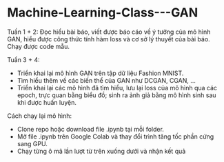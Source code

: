 # Machine-Learning-Class---GAN
Tuần 1 + 2: Đọc hiểu bài báo, viết được báo cáo về ý tưởng của mô hình GAN, hiểu được công thức tính hàm loss và cơ sở lý thuyết của bài báo. Chạy được code mẫu.

Tuần 3 + 4: 
- Triển khai lại mô hình GAN trên tập dữ liệu Fashion MNIST.
- Tìm hiểu thêm về các biến thể của GAN như DCGAN, CGAN, ...
- Triển khai lại các mô hình đã tìm hiểu, lưu lại loss của mô hình qua các epoch, trực quan bằng biểu đồ; sinh ra ảnh giả bằng mô hình sinh sau khi được huấn luyện.

Cách chạy lại mô hình:
- Clone repo hoặc download file .ipynb tại mỗi folder.
- Mở file .ipynb trên Google Colab và thay đổi trình tăng tốc phần cứng sang GPU.
- Chạy từng ô mã lần lượt từ trên xuống dưới và nhận kết quả
